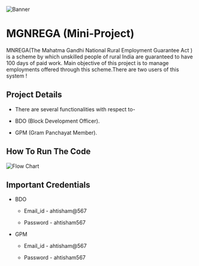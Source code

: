 ![Banner](https://user-images.githubusercontent.com/100846744/193420416-e561c692-30cf-4517-b9c9-a88f35088b86.png)



# MGNREGA (Mini-Project)

MNREGA(The Mahatma Gandhi National Rural Employment Guarantee Act ) is a scheme by which unskilled people of rural India are guaranteed to have 100 days of paid work. Main objective of this project is to manage employments offered through this scheme.There are two users of this system !


## Project  Details

- There are several functionalities with respect to-

- BDO (Block Development Officer).

- GPM (Gram Panchayat Member).


## How To Run The Code  
![Flow Chart ](https://user-images.githubusercontent.com/100846744/193419533-bf271b13-6a22-4ec4-8db9-7b07a01c7cea.png)



## Important Credentials

- BDO
   - Email_id - ahtisham@567

   - Password - ahtisham567

- GPM
   - Email_id - ahtisham@567

   - Password - ahtisham567
   

